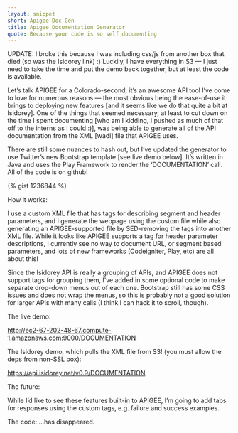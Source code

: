 ```yaml
---
layout: snippet
short: Apigee Doc Gen
title: Apigee Documentation Generator
quote: Because your code is so self documenting
---
```


UPDATE:  I broke this because I was including css/js from another box that died (so was the Isidorey link) :)  Luckily, I have everything in S3 — I just need to take the time and put the demo back together, but at least the code is available.

Let’s talk APIGEE for a Colorado-second; it’s an awesome API tool I’ve come to love for numerous reasons — the most obvious being the ease-of-use it brings to deploying new features [and it seems like we do that quite a bit at Isidorey].  One of the things that seemed necessary, at least to cut down on the time I spent documenting [who am I kidding, I pushed as much of that off to the interns as I could :)], was being able to generate all of the API documentation from the XML [wadl] file that APIGEE uses. 

There are still some nuances to hash out, but I’ve updated the generator to use Twitter’s new Bootstrap template [see live demo below].  It’s written in Java and uses the Play Framework to render the ‘DOCUMENTATION’ call.  All of the code is on github!

{% gist 1236844 %}

How it works:

I use a custom XML file that has <description> tags for describing segment and header parameters, and I generate the webpage using the custom file while also generating an APIGEE-supported file by SED-removing the tags into another XML file.  While it looks like APIGEE supports a <doc> tag for header parameter descriptions, I currently see no way to document URL, or segment based parameters, and lots of new frameworks (Codeigniter, Play, etc) are all about this!

Since the Isidorey API is really a grouping of APIs, and APIGEE does not support tags for grouping them, I’ve added in some optional code to make separate drop-down menus out of each one.  Bootstrap still has some CSS issues and does not wrap the menus, so this is probably not a good solution for larger APIs with many calls (I think I can hack it to scroll, though).  

The live demo:

http://ec2-67-202-48-67.compute-1.amazonaws.com:9000/DOCUMENTATION

The Isidorey demo, which pulls the XML file from S3! (you must allow the deps from non-SSL box):

https://api.isidorey.net/v0.9/DOCUMENTATION

The future:

While I’d like to see these features built-in to APIGEE, I’m going to add tabs for responses using the custom tags, e.g. failure and success examples.

The code:  …has disappeared.  